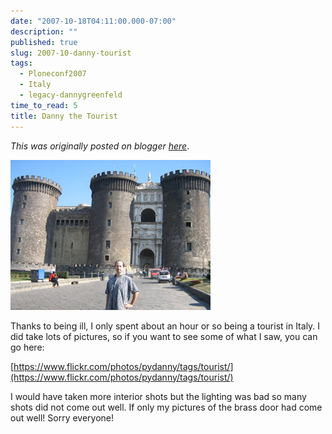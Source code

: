 ```yaml
---
date: "2007-10-18T04:11:00.000-07:00"
description: ""
published: true
slug: 2007-10-danny-tourist
tags:
  - Ploneconf2007
  - Italy
  - legacy-dannygreenfeld
time_to_read: 5
title: Danny the Tourist
---
```


_This was originally posted on blogger [here](https://dannygreenfeld.blogspot.com/2007/10/danny-tourist.html)_.

![](/public/2007-italy/IMG_4904.jpg)

Thanks to being ill, I only spent about an hour or so being a tourist in Italy. I did take lots of pictures, so if you want to see some of what I saw, you can go here:

[https://www.flickr.com/photos/pydanny/tags/tourist/](https://www.flickr.com/photos/pydanny/tags/tourist/)

I would have taken more interior shots but the lighting was bad so many shots did not come out well. If only my pictures of the brass door had come out well! Sorry everyone!
